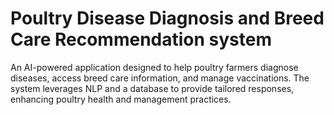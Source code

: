 # Poultry Disease Diagnosis and Breed Care Recommendation system

An AI-powered application designed to help poultry farmers diagnose diseases, access breed care information, and manage vaccinations. The system leverages NLP and a database to provide tailored responses, enhancing poultry health and management practices.

